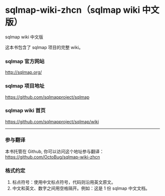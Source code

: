 # sqlmap-wiki-zhcn（sqlmap wiki 中文版）
sqlmap wiki 中文版

这本书包含了 sqlmap 项目的完整 wiki。

### sqlmap 官方网站
http://sqlmap.org/

### sqlmap 项目地址
https://github.com/sqlmapproject/sqlmap

### sqlmap wiki 首页
https://github.com/sqlmapproject/sqlmap/wiki

---

### 参与翻译
本书托管在 Github, 你可以访问这个地址参与翻译：
https://github.com/OctoBug/sqlmap-wiki-zhcn

### 格式约定
1. 标点符号：使用中文标点符号，代码则沿用英文原文。
2. 中文和英文、数字之间用空格隔开。例如：这是 1 份 sqlmap 中文文档。
